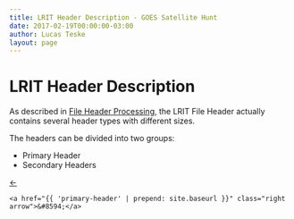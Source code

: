 ```yaml
---
title: LRIT Header Description - GOES Satellite Hunt
date: 2017-02-19T00:00:00-03:00
author: Lucas Teske
layout: page
---
```


# LRIT Header Description

As described in [File Header Processing](/file-assembler/file-header-processing), the LRIT File Header actually contains several header types with different sizes.

The headers can be divided into two groups:

* Primary Header
* Secondary Headers

<div class="pagination">
    <a href="{{ '/goes-satellite-hunt/file-types' | prepend: site.baseurl }}" class="left arrow">&#8592;</a>

    <a href="{{ 'primary-header' | prepend: site.baseurl }}" class="right arrow">&#8594;</a>
</div>

